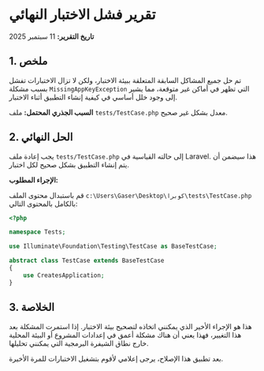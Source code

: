 # تقرير فشل الاختبار النهائي

**تاريخ التقرير:** 11 سبتمبر 2025

## 1. ملخص

تم حل جميع المشاكل السابقة المتعلقة ببيئة الاختبار، ولكن لا تزال الاختبارات تفشل بسبب مشكلة `MissingAppKeyException` التي تظهر في أماكن غير متوقعة، مما يشير إلى وجود خلل أساسي في كيفية إنشاء التطبيق أثناء الاختبار.

**السبب الجذري المحتمل:** ملف `tests/TestCase.php` معدل بشكل غير صحيح.

## 2. الحل النهائي

يجب إعادة ملف `tests/TestCase.php` إلى حالته القياسية في Laravel. هذا سيضمن أن يتم إنشاء التطبيق بشكل صحيح لكل اختبار.

**الإجراء المطلوب:**

قم باستبدال محتوى الملف `c:\Users\Gaser\Desktop\كوبرا\tests\TestCase.php` بالكامل بالمحتوى التالي:

```php
<?php

namespace Tests;

use Illuminate\Foundation\Testing\TestCase as BaseTestCase;

abstract class TestCase extends BaseTestCase
{
    use CreatesApplication;
}
```

## 3. الخلاصة

هذا هو الإجراء الأخير الذي يمكنني اتخاذه لتصحيح بيئة الاختبار. إذا استمرت المشكلة بعد هذا التغيير، فهذا يعني أن هناك مشكلة أعمق في إعدادات المشروع أو البيئة المحلية خارج نطاق الشيفرة البرمجية التي يمكنني تحليلها.

بعد تطبيق هذا الإصلاح، يرجى إعلامي لأقوم بتشغيل الاختبارات للمرة الأخيرة.
